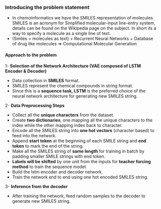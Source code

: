 ### Introducing the problem statement
- In chemoinformatics we have the SMILES representation of molecules. SMILES is an acronym for Simplified molecular-input line-entry system, details can be found on the Wikipedia page on the subject. In short its a way to specify a molecule as a single line of text.
- (Smiles = molecules as text) + Recurrent Neural Networks + Database of drug like molecules => Computational Molecular Generation

#### Approach to the problem
1- **Selection of the Network Architecture (VAE composed of LSTM Encoder & Decoder)**
- Data collection in **SMILES** format.
- SMILES represent the chemical compounds in string format.
- Since this is a **sequence task, LSTM** is the preferred choice of the neural network architecture for generating new SMILES string.

2- **Data Preprocessing Steps**
- Collect all the **unique characters** from the dataset.
- Create **two dictionaries**, one mapping all the unique characters to the index while the other mapping index back to character.
- Encode all the SMILES string into **one hot vectors** (character based) to feed into the network.
- Append **start token** at the beginning of each SMILE string and **end token** to mark the end of the string.
- Make all the SMILES string of **same length** for training in batch by padding smaller SMILE strings with end token.
- **Labels will be shifted** by one unit from the inputs for **teacher forcing method** to train the sequence model.
- Build the lstm encoder and decoder network.
- Train the network end to end using one hot encoded SMILES string.

3- **Inference from the decoder**
- After training the network, feed random samples to the decoder to generate new SMILES string.
